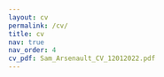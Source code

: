 ```yaml
---
layout: cv
permalink: /cv/
title: cv
nav: true
nav_order: 4
cv_pdf: Sam_Arsenault_CV_12012022.pdf
---
```

